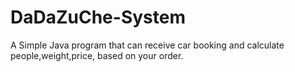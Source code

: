 # DaDaZuChe-System
A Simple Java program that can receive car booking and calculate people,weight,price, based on your order.
